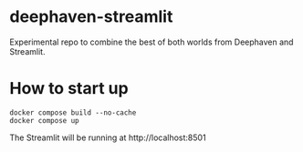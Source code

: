 # deephaven-streamlit
Experimental repo to combine the best of both worlds from Deephaven and Streamlit.

# How to start up
```commandline
docker compose build --no-cache
docker compose up
```

The Streamlit will be running at http://localhost:8501

